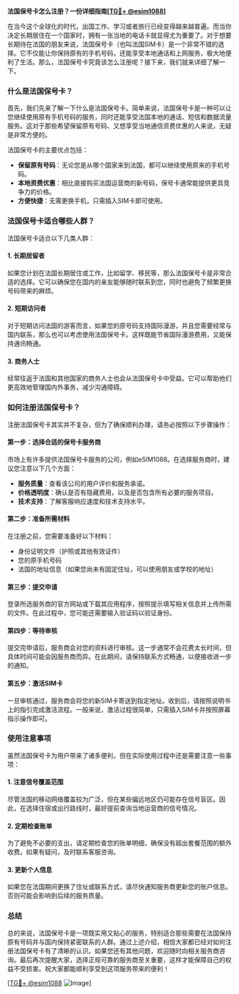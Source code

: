 **法国保号卡怎么注册？一份详细指南[[TG💪+ @esim1088](https://t.me/s/esim1088)]**

在当今这个全球化的时代，出国工作、学习或者旅行已经变得越来越普遍。而当你决定长期居住在一个国家时，拥有一张当地的电话卡就显得尤为重要了。对于想要长期待在法国的朋友来说，法国保号卡（也叫法国SIM卡）是一个非常不错的选择。它不仅能让你保持原有的手机号码，还能享受本地通话和上网服务，极大地便利了生活。那么，法国保号卡究竟该怎么注册呢？接下来，我们就来详细了解一下。

### 什么是法国保号卡？

首先，我们先来了解一下什么是法国保号卡。简单来说，法国保号卡是一种可以让您继续使用原有手机号码的服务，同时还能享受法国本地的通话、短信和数据流量服务。这对于那些希望保留原有号码、又想享受当地通信资费优惠的人来说，无疑是非常方便的。

法国保号卡的主要优点包括：
- **保留原有号码**：无论您是从哪个国家来到法国，都可以继续使用原来的手机号码。
- **本地资费优惠**：相比直接购买法国运营商的新号码，保号卡通常能提供更具竞争力的价格。
- **方便快捷**：无需更换手机，只需插入SIM卡即可使用。

### 法国保号卡适合哪些人群？

法国保号卡适合以下几类人群：

#### 1. 长期居留者
如果您计划在法国长期居住或工作，比如留学、移民等，那么法国保号卡是非常合适的选择。它可以确保您在国内的亲友能够随时联系到您，同时也避免了频繁更换号码带来的麻烦。

#### 2. 短期访问者
对于短期访问法国的游客而言，如果您的原号码支持国际漫游，并且您需要经常与国内联系，那么也可以考虑使用法国保号卡。这样既能节省国际漫游费用，又能保持通讯畅通。

#### 3. 商务人士
经常往返于法国和其他国家的商务人士也会从法国保号卡中受益。它可以帮助他们更高效地管理国内外事务，减少沟通障碍。

### 如何注册法国保号卡？

注册法国保号卡其实并不复杂，但为了确保顺利办理，请务必按照以下步骤操作：

#### 第一步：选择合适的保号卡服务商
市场上有许多提供法国保号卡服务的公司，例如eSIM1088。在选择服务商时，建议您注意以下几个方面：
- **服务质量**：查看该公司的用户评价和服务承诺。
- **价格透明度**：确认是否有隐藏费用，以及是否包含所有必要的服务项目。
- **技术支持**：了解客服响应速度和技术支持水平。

#### 第二步：准备所需材料
在注册之前，您需要准备好以下材料：
- 身份证明文件（护照或其他有效证件）
- 您的原手机号码
- 法国的地址信息（如果您尚未有固定住址，可以使用朋友或学校的地址）

#### 第三步：提交申请
登录所选服务商的官方网站或下载其应用程序，按照提示填写相关信息并上传所需的文件。在此过程中，您可能还需要输入验证码以验证身份。

#### 第四步：等待审核
提交完申请后，服务商会对您的资料进行审核。这一步通常不会花费太长时间，但具体时间可能会因服务商而异。在此期间，请保持联系方式畅通，以便接收进一步的通知。

#### 第五步：激活SIM卡
一旦审核通过，服务商会将您的新SIM卡寄送到指定地址。收到后，请按照说明书上的指引完成激活流程。一般来说，激活过程很简单，只需插入SIM卡并按照屏幕指示操作即可。

### 使用注意事项

虽然法国保号卡为用户带来了诸多便利，但在实际使用过程中还是需要注意一些事项：

#### 1. 注意信号覆盖范围
尽管法国的移动网络覆盖较为广泛，但在某些偏远地区仍可能存在信号盲区。因此，在选择住宿或出行路线时，最好提前查询当地运营商的信号情况。

#### 2. 定期检查账单
为了避免不必要的支出，请定期检查您的账单明细，确保没有超出套餐范围的额外收费。如果有疑问，及时联系客服咨询。

#### 3. 更新个人信息
如果您在法国期间更换了住址或联系方式，请尽快通知服务商更新您的账户信息。否则可能会影响到后续的服务质量。

### 总结

总的来说，法国保号卡是一项既实用又贴心的服务，特别适合那些需要在法国保持原有号码并与国内保持紧密联系的人群。通过上述介绍，相信大家都已经对如何注册法国保号卡有了清晰的认识。如果您还有其他问题，欢迎随时向相关服务商咨询。最后再次提醒大家，选择正规可靠的服务商至关重要，这样才能保障自己的权益不受损害。祝大家都能顺利享受到这项服务带来的便利！

[[TG💪+ @esim1088](https://t.me/s/esim1088) ![Image](https://i.postimg.cc/4NQfJmqS/Snipaste-2025-05-13-00-14-12.png)]